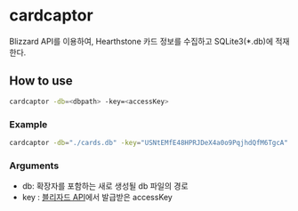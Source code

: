 # cardcaptor

Blizzard API를 이용하여, Hearthstone 카드 정보를 수집하고 SQLite3(\*.db)에 적재한다.

## How to use

```bash
cardcaptor -db=<dbpath> -key=<accessKey>
```

### Example

```bash
cardcaptor -db="./cards.db" -key="USNtEMfE48HPRJDeX4a0o9PqjhdQfM6TgcA"
```

### Arguments

- db: 확장자를 포함하는 새로 생성될 db 파일의 경로
- key : [블리자드 API](https://develop.battle.net/access)에서 발급받은 accessKey
